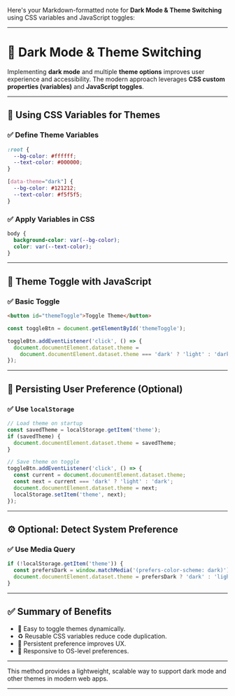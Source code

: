 Here's your Markdown-formatted note for **Dark Mode & Theme Switching** using CSS variables and JavaScript toggles:

---

# 🌙 Dark Mode & Theme Switching

Implementing **dark mode** and multiple **theme options** improves user experience and accessibility. The modern approach leverages **CSS custom properties (variables)** and **JavaScript toggles**.

---

## 🎨 Using CSS Variables for Themes

### ✅ Define Theme Variables

```css
:root {
  --bg-color: #ffffff;
  --text-color: #000000;
}

[data-theme="dark"] {
  --bg-color: #121212;
  --text-color: #f5f5f5;
}
```

### ✅ Apply Variables in CSS

```css
body {
  background-color: var(--bg-color);
  color: var(--text-color);
}
```

---

## 🧠 Theme Toggle with JavaScript

### ✅ Basic Toggle

```html
<button id="themeToggle">Toggle Theme</button>
```

```js
const toggleBtn = document.getElementById('themeToggle');

toggleBtn.addEventListener('click', () => {
  document.documentElement.dataset.theme =
    document.documentElement.dataset.theme === 'dark' ? 'light' : 'dark';
});
```

---

## 💾 Persisting User Preference (Optional)

### ✅ Use `localStorage`

```js
// Load theme on startup
const savedTheme = localStorage.getItem('theme');
if (savedTheme) {
  document.documentElement.dataset.theme = savedTheme;
}

// Save theme on toggle
toggleBtn.addEventListener('click', () => {
  const current = document.documentElement.dataset.theme;
  const next = current === 'dark' ? 'light' : 'dark';
  document.documentElement.dataset.theme = next;
  localStorage.setItem('theme', next);
});
```

---

## ⚙️ Optional: Detect System Preference

### ✅ Use Media Query

```js
if (!localStorage.getItem('theme')) {
  const prefersDark = window.matchMedia('(prefers-color-scheme: dark)').matches;
  document.documentElement.dataset.theme = prefersDark ? 'dark' : 'light';
}
```

---

## ✅ Summary of Benefits

* 🔁 Easy to toggle themes dynamically.
* ♻️ Reusable CSS variables reduce code duplication.
* 💾 Persistent preference improves UX.
* 🎯 Responsive to OS-level preferences.

---

This method provides a lightweight, scalable way to support dark mode and other themes in modern web apps.

---
